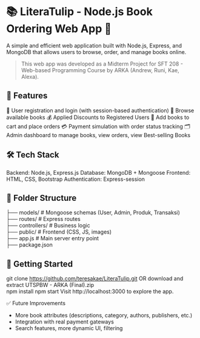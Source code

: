 # 📚 LiteraTulip - Node.js Book Ordering Web App 🌷
A simple and efficient web application built with Node.js, Express, and MongoDB that allows users to browse, order, and manage books online.
> This web app was developed as a Midterm Project for SFT 208 - Web-based Programming Course by ARKA (Andrew, Runi, Kae, Alexa).

## 🚀 Features
🧾 User registration and login (with session-based authentication)
📖 Browse available books
💰 Applied Discounts to Registered Users
🛒 Add books to cart and place orders
💳 Payment simulation with order status tracking
🗂 Admin dashboard to manage books, view orders, view Best-selling Books

## 🛠 Tech Stack
Backend: Node.js, Express.js
Database: MongoDB + Mongoose
Frontend: HTML, CSS, Bootstrap 
Authentication: Express-session

## 📂 Folder Structure
├── models/   # Mongoose schemas (User, Admin, Produk, Transaksi)  
├── routes/   # Express routes  
├── controllers/   # Business logic  
├── public/   # Frontend (CSS, JS, images)  
├── app.js    # Main server entry point  
├── package.json

## 🧪 Getting Started
git clone https://github.com/teresakae/LiteraTulip.git OR download and extract UTSPBW - ARKA (Final).zip  
npm install
npm start
Visit http://localhost:3000 to explore the app.

✅ Future Improvements
* More book attributes (descriptions, category, authors, publishers, etc.)
* Integration with real payment gateways
* Search features, more dynamic UI, filtering
